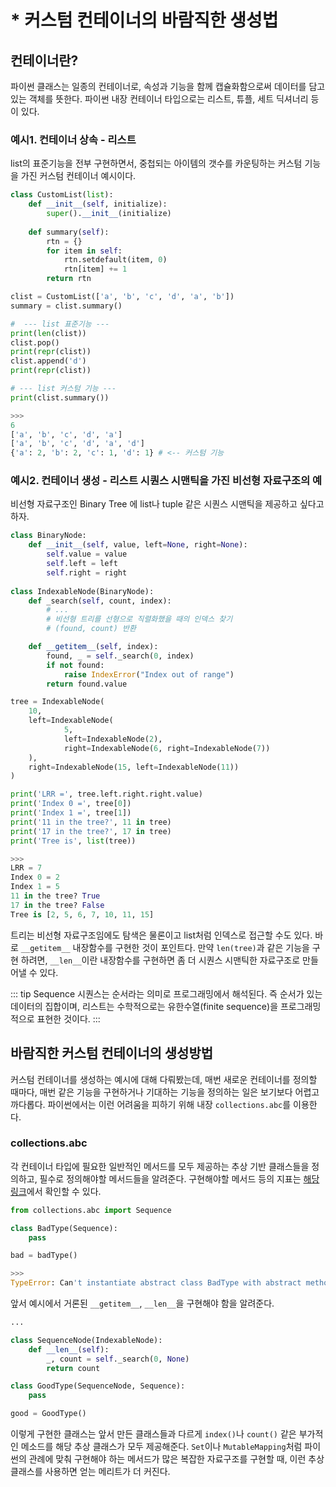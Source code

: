 # * 커스텀 컨테이너의 바람직한 생성법
<Author name='Hidekuma' />

## 컨테이너란?
파이썬 클래스는 일종의 컨테이너로, 속성과 기능을 함께 캡슐화함으로써 데이터를 담고 있는 객체를 뜻한다. 파이썬 내장 컨테이너 타입으로는 리스트, 튜플, 세트 딕셔너리 등이 있다.

### 예시1. 컨테이너 상속 - 리스트
list의 표준기능을 전부 구현하면서, 중첩되는 아이템의 갯수를 카운팅하는 커스텀 기능을 가진 커스텀 컨테이너 예시이다.
```python
class CustomList(list):
    def __init__(self, initialize):
        super().__init__(initialize)
    
    def summary(self):
        rtn = {}
        for item in self:
            rtn.setdefault(item, 0)
            rtn[item] += 1
        return rtn

clist = CustomList(['a', 'b', 'c', 'd', 'a', 'b'])
summary = clist.summary()

#  --- list 표준기능 --- 
print(len(clist))
clist.pop() 
print(repr(clist))
clist.append('d')
print(repr(clist))

# --- list 커스텀 기능 ---
print(clist.summary())

>>>
6
['a', 'b', 'c', 'd', 'a']
['a', 'b', 'c', 'd', 'a', 'd']
{'a': 2, 'b': 2, 'c': 1, 'd': 1} # <-- 커스텀 기능
```

### 예시2. 컨테이너 생성 - 리스트 시퀀스 시맨틱을 가진 비선형 자료구조의 예
비선형 자료구조인 Binary Tree 에 list나 tuple 같은 시퀀스 시맨틱을 제공하고 싶다고 하자.

```python
class BinaryNode:
    def __init__(self, value, left=None, right=None):
        self.value = value
        self.left = left
        self.right = right
        
class IndexableNode(BinaryNode):
    def _search(self, count, index):
        # ...
        # 비선형 트리를 선형으로 직렬화했을 때의 인덱스 찾기
		# (found, count) 반환

    def __getitem__(self, index):
        found, _ = self._search(0, index)
        if not found:
            raise IndexError("Index out of range")
        return found.value

tree = IndexableNode(
	10,
	left=IndexableNode(
			5,
			left=IndexableNode(2),
			right=IndexableNode(6, right=IndexableNode(7))
	),
	right=IndexableNode(15, left=IndexableNode(11))
)

print('LRR =', tree.left.right.right.value)
print('Index 0 =', tree[0])
print('Index 1 =', tree[1])
print('11 in the tree?', 11 in tree)
print('17 in the tree?', 17 in tree)
print('Tree is', list(tree))

>>>
LRR = 7
Index 0 = 2
Index 1 = 5
11 in the tree? True
17 in the tree? False
Tree is [2, 5, 6, 7, 10, 11, 15]
```
트리는 비선형 자료구조임에도 탐색은 물론이고 list처럼 인덱스로 접근할 수도 있다. 바로 `__getitem__` 내장함수를 구현한 것이 포인트다. 만약 `len(tree)`과 같은 기능을 구현 하려면, `__len__`이란 내장함수를 구현하면 좀 더 시퀀스 시맨틱한 자료구조로 만들어낼 수 있다.

::: tip Sequence 
시퀀스는 순서라는 의미로 프로그래밍에서 해석된다. 즉 순서가 있는 데이터의 집합이며, 리스트는 수학적으로는 유한수열(finite sequence)을 프로그래밍적으로 표현한 것이다.
:::

## 바람직한 커스텀 컨테이너의 생성방법
커스텀 컨테이너를 생성하는 예시에 대해 다뤄봤는데, 매번 새로운 컨테이너를 정의할 때마다, 매번 같은 기능을 구현하거나 기대하는 기능을 정의하는 일은 보기보다 어렵고 까다롭다. 파이썬에서는 이런 어려움을 피하기 위해 내장 `collections.abc`를 이용한다.

### collections.abc
각 컨테이너 타입에 필요한 일반적인 메서드를 모두 제공하는 추상 기반 클래스들을 정의하고, 필수로 정의해야할 메서드들을 알려준다. 구현해야할 메서드 등의 지표는 [해당 링크](https://docs.python.org/3/library/collections.abc.html)에서 확인할 수 있다.

```python
from collections.abc import Sequence

class BadType(Sequence):
    pass

bad = badType()

>>>
TypeError: Can't instantiate abstract class BadType with abstract methods __getitem__, __len__
```

앞서 예시에서 거론된 `__getitem__`, `__len__`을 구현해야 함을 알려준다.

```python
...

class SequenceNode(IndexableNode):
    def __len__(self):
        _, count = self._search(0, None)
        return count

class GoodType(SequenceNode, Sequence):
    pass

good = GoodType()
```
이렇게 구현한 클래스는 앞서 만든 클래스들과 다르게 `index()`나 `count()` 같은 부가적인 메소드를 해당 추상 클래스가 모두 제공해준다.
`Set`이나 `MutableMapping`처럼 파이썬의 관례에 맞춰 구현해야 하는 메서드가 많은 복잡한 자료구조를 구현할 때, 이런 추상 클래스를 사용하면 얻는 메리트가 더 커진다.
